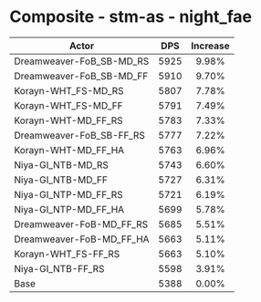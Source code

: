 # Composite - stm-as - night_fae
| Actor | DPS | Increase |
|---|:---:|:---:|
|Dreamweaver-FoB_SB-MD_RS|5925|9.98%|
|Dreamweaver-FoB_SB-MD_FF|5910|9.70%|
|Korayn-WHT_FS-MD_RS|5807|7.78%|
|Korayn-WHT_FS-MD_FF|5791|7.49%|
|Korayn-WHT-MD_FF_RS|5783|7.33%|
|Dreamweaver-FoB_SB-FF_RS|5777|7.22%|
|Korayn-WHT-MD_FF_HA|5763|6.96%|
|Niya-GI_NTB-MD_RS|5743|6.60%|
|Niya-GI_NTB-MD_FF|5727|6.31%|
|Niya-GI_NTP-MD_FF_RS|5721|6.19%|
|Niya-GI_NTP-MD_FF_HA|5699|5.78%|
|Dreamweaver-FoB-MD_FF_RS|5685|5.51%|
|Dreamweaver-FoB-MD_FF_HA|5663|5.11%|
|Korayn-WHT_FS-FF_RS|5663|5.10%|
|Niya-GI_NTB-FF_RS|5598|3.91%|
|Base|5388|0.00%|
